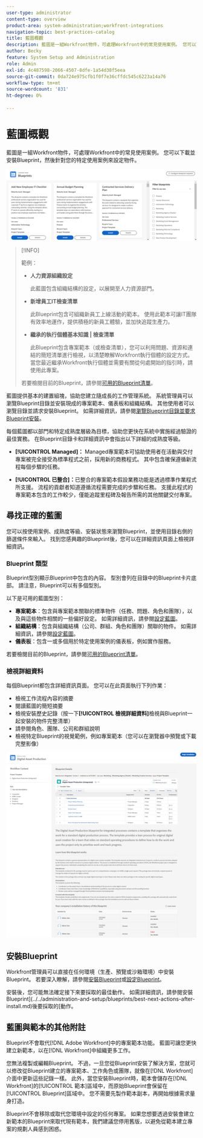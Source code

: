 ```yaml
---
user-type: administrator
content-type: overview
product-area: system-administration;workfront-integrations
navigation-topic: best-practices-catalog
title: 藍圖概觀
description: 藍圖是一組Workfront物件，可處理Workfront中的常見使用案例。 您可以下載並安裝Blueprint，然後針對您的特定使用案例來設定物件。
author: Becky
feature: System Setup and Administration
role: Admin
exl-id: 4c487598-2066-4507-8dfe-1a54d38f5eea
source-git-commit: 0da724e975cfb1f0f7e36cffdc545c6223a14a76
workflow-type: tm+mt
source-wordcount: '831'
ht-degree: 0%

---
```


# 藍圖概觀

<!--Audited: 01/2024-->

藍圖是一組Workfront物件，可處理Workfront中的常見使用案例。 您可以下載並安裝Blueprint，然後針對您的特定使用案例來設定物件。

![](assets/blueprints-main-page-catalog.png)

>[!INFO]
>
>範例：
>
>* **人力資源組織設定**
>
>   此藍圖包含組織結構的設定，以展開至人力資源部門。
>
>* **新增員工IT檢查清單**
>
>   此Blueprint包含可組織新員工上線活動的範本。 使用此範本可讓IT團隊有效率地運作，提供積極的新員工體驗，並加快追蹤生產力。
>
>* **繼承的執行個體基本知識 | 檢查清單**
>
>    此Blueprint包含專案範本（或檢查清單），您可以利用問題、資源和連結的簡短清單進行檢視，以清楚瞭解Workfront執行個體的設定方式。 當您最近繼承Workfront執行個體並需要有關從何處開始的指引時，請使用此專案。
>
>若要檢閱目前的Blueprint，請參閱[可用的Blueprint清單](/help/quicksilver/administration-and-setup/blueprints/list-of-available-blueprints.md)。


藍圖提供基本的建置組塊，協助您建立隨成長的工作管理系統。 系統管理員可以瀏覽Blueprint目錄並安裝現成的專案範本、儀表板和組織結構。 其他使用者可以瀏覽目錄並請求安裝Blueprint。 如需詳細資訊，請參閱[瀏覽Blueprint目錄並要求Blueprint安裝](../../administration-and-setup/blueprints/browse-catalog.md)。

每個藍圖都以部門和特定成熟度層級為目標，協助您更快在系統中實施經過驗證的最佳實務。 在Blueprint目錄卡和詳細資訊中會指出以下詳細的成熟度等級。

* **[!UICONTROL Managed]：** Managed專案範本可協助使用者在活動與交付專案被完全接受為標準程式之前，採用新的商務程式。 其中包含確保遵循新流程每個步驟的任務。

* **[!UICONTROL 已整合]：**&#x200B;已整合的專案範本假設業務功能是透過標準作業程式所支援。 流程的貢獻者知道遵循流程需要完成的步驟和任務。 支援此程式的專案範本包含的工作較少，僅能追蹤里程碑及報告所需的其他關鍵交付專案。

## 尋找正確的藍圖

您可以按使用案例、成熟度等級、安裝狀態來瀏覽Blueprint，並使用目錄右側的篩選條件來輸入。 找到您感興趣的Blueprint後，您可以在詳細資訊頁面上檢視詳細資訊。

### Blueprint 類型

Blueprint型別顯示Blueprint中包含的內容。 型別會列在目錄中的Blueprint卡片底部。 請注意，Blueprint可以有多個型別。

以下是可用的藍圖型別：

* **專案範本**：包含與專案範本關聯的標準物件（任務、問題、角色和團隊），以及與這些物件相關的一些偏好設定。 如需詳細資訊，請參閱[設定藍圖](../../administration-and-setup/blueprints/configure-template-package.md)。
* **組織結構**：包含與組織結構（公司、群組、角色和團隊）關聯的物件。 如需詳細資訊，請參閱[設定藍圖](../../administration-and-setup/blueprints/configure-template-package.md)。
* **儀表板**：包含一或多個用於特定使用案例的儀表板，例如實作服務。
<!--
* Request queues: Includes one or more projects configured as request queues.
* Custom forms: Includes custom forms attached to another object type, such as a project or portfolio.
* Setup features: Includes one or more elements that are configured in the Setup area of Workfront, such as layout templates.
-->

若要檢閱目前的Blueprint，請參閱[可用的Blueprint清單](/help/quicksilver/administration-and-setup/blueprints/list-of-available-blueprints.md)。

### 檢視詳細資料

每個Blueprint都包含詳細資訊頁面。 您可以在此頁面執行下列作業：

* 檢視工作流程內容的摘要
* 閱讀藍圖的簡短摘要
* 檢視安裝歷史記錄（按一下&#x200B;**[!UICONTROL 檢視詳細資料]**&#x200B;檢視與Blueprint一起安裝的物件完整清單）
* 請參閱角色、團隊、公司和群組說明
* 檢視特定Blueprint的視覺範例，例如專案範本（您可以在瀏覽器中預覽或下載完整影像）

![[!UICONTROL Blueprint詳細資料]頁面](assets/blueprint-details-page-2022.png)

## 安裝Blueprint

Workfront管理員可以直接在任何環境（生產、預覽或沙箱環境）中安裝Blueprint。 若要深入瞭解，請參閱[安裝Blueprint](../../administration-and-setup/blueprints/blueprints-install.md)或[設定Blueprint](../../administration-and-setup/blueprints/configure-template-package.md)。

安裝後，您可能無法確定接下來要採取的最佳動作。 如需詳細資訊，請參閱安裝Blueprint](../../administration-and-setup/blueprints/best-next-actions-after-install.md)後要採取的[動作。

## 藍圖與範本的其他附註

Blueprint不會取代[!DNL Adobe Workfront]中的專案範本功能。 藍圖可讓您更快建立新範本，以在[!DNL Workfront]中組織更多工作。

您無法複製或編輯Blueprint。 不過，一旦您從Blueprint安裝了解決方案，您就可以修改從Blueprint建立的專案範本、工作角色或團隊，就像在[!DNL Workfront]介面中更新這些記錄一樣。 此外，當您安裝Blueprint時，範本會儲存在[!DNL Workfront]的[!UICONTROL 範本]區域中，而原始Blueprint會保留在[!UICONTROL Blueprint]區域中。 您不需要先製作範本副本，再開始根據需求量身打造。

Blueprint不會移除或取代您環境中設定的任何專案。 如果您想要透過安裝會建立新範本的Blueprint來取代現有範本，我們建議您停用舊版，以避免從範本建立專案的規劃人員感到困惑。

